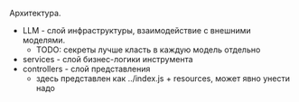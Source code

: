 Архитектура.

- LLM - слой инфраструктуры, взаимодействие с внешними моделями.
  - TODO: секреты лучше класть в каждую модель отдельно
- services - слой бизнес-логики инструмента
- controllers - слой представления
  - здесь представлен как ../index.js + resources, может явно унести надо